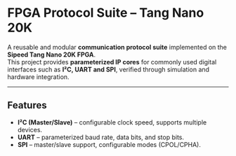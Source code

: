 # FPGA Protocol Suite – Tang Nano 20K

A reusable and modular **communication protocol suite** implemented on the **Sipeed Tang Nano 20K FPGA**.  
This project provides **parameterized IP cores** for commonly used digital interfaces such as **I²C, UART and SPI**, verified through simulation and hardware integration.

---

## Features
- **I²C (Master/Slave)** – configurable clock speed, supports multiple devices.  
- **UART** – parameterized baud rate, data bits, and stop bits.  
- **SPI** – master/slave support, configurable modes (CPOL/CPHA).  
